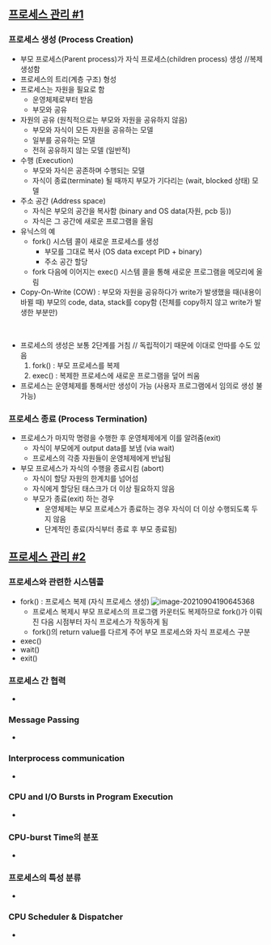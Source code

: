## [프로세스 관리 #1](https://core.ewha.ac.kr/publicview/C0101020140321144554159683?vmode=f)

### 프로세스 생성 (Process Creation)

- 부모 프로세스(Parent process)가 자식 프로세스(children process) 생성 //복제 생성함
- 프로세스의 트리(계층 구조) 형성
- 프로세스는 자원을 필요로 함
  - 운영체제로부터 받음
  - 부모와 공유
- 자원의 공유 (원칙적으로는 부모와 자원을 공유하지 않음)
  - 부모와 자식이 모든 자원을 공유하는 모델
  - 일부를 공유하는 모델
  - 전혀 공유하지 않는 모델 (일반적)
- 수행 (Execution)
  - 부모와 자식은 공존하며 수행되는 모델
  - 자식이 종료(terminate) 될 때까지 부모가 기다리는 (wait, blocked 상태) 모델
- 주소 공간 (Address space)
  - 자식은 부모의 공간을 복사함 (binary and OS data(자원, pcb 등))
  - 자식은 그 공간에 새로운 프로그램을 올림
- 유닉스의 예
  - fork() 시스템 콜이 새로운 프로세스를 생성
    - 부모를 그대로 복사 (OS data except PID + binary)
    - 주소 공간 할당
  - fork 다음에 이어지는 exec() 시스템 콜을 통해 새로운 프로그램을 메모리에 올림
- Copy-On-Write (COW) : 부모와 자원을 공유하다가 write가 발생했을 때(내용이 바뀔 때) 부모의 code, data, stack를 copy함 (전체를 copy하지 않고 write가 발생한 부분만)
<br>

- 프로세스의 생성은 보통 2단계를 거침 // 독립적이기 때문에 이대로 안따를 수도 있음
  1. fork() : 부모 프로세스를 복제
  2. exec() : 복제한 프로세스에 새로운 프로그램을 덮어 씌움
- 프로세스는 운영체제를 통해서만 생성이 가능 (사용자 프로그램에서 임의로 생성 불가능)


### 프로세스 종료 (Process Termination)

- 프로세스가 마지막 명령을 수행한 후 운영체제에게 이를 알려줌(exit)
  - 자식이 부모에게 output data를 보냄 (via wait)
  - 프로세스의 각종 자원들이 운영체제에게 반납됨
- 부모 프로세스가 자식의 수행을 종료시킴 (abort)
  - 자식이 할당 자원의 한계치를 넘어섬
  - 자식에게 할당된 태스크가 더 이상 필요하지 않음
  - 부모가 종료(exit) 하는 경우
    - 운영체제는 부모 프로세스가 종료하는 경우 자식이 더 이상 수행되도록 두지 않음
    - 단계적인 종료(자식부터 종료 후 부모 종료됨)
## [프로세스 관리 #2](https://core.ewha.ac.kr/publicview/C0101020140325134428879622?vmode=f)

### 프로세스와 관련한 시스템콜

- fork() : 프로세스 복제 (자식 프로세스 생성)
  ![image-20210904190645368](/uploads/eadd80616ef2a0e934cf89c81bdd2714/image-20210904190645368.png)
  - 프로세스 복제시 부모 프로세스의 프로그램 카운터도 복제하므로 fork()가 이뤄진 다음 시점부터 자식 프로세스가 작동하게 됨
  - fork()의 return value를 다르게 주어 부모 프로세스와 자식 프로세스 구분
- exec()
- wait()
- exit()

### 프로세스 간 협력

- 

### Message Passing

- 

### Interprocess communication

- 

### CPU and I/O Bursts in Program Execution

- 

### CPU-burst Time의 분포

- 

### 프로세스의 특성 분류

- 

### CPU Scheduler & Dispatcher

-
